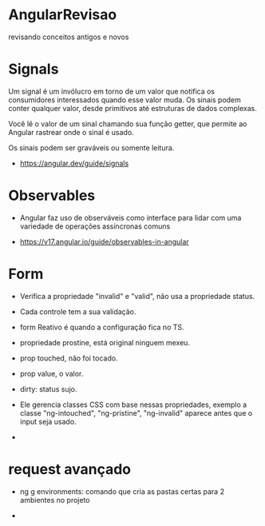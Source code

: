 # AngularRevisao
revisando conceitos antigos e novos

# Signals

 Um signal é um invólucro em torno de um valor que notifica os consumidores interessados ​​quando esse valor muda. Os sinais podem conter qualquer valor, desde primitivos até estruturas de dados complexas.

 Você lê o valor de um sinal chamando sua função getter, que permite ao Angular rastrear onde o sinal é usado.

 Os sinais podem ser graváveis ​​ou somente leitura.

 - https://angular.dev/guide/signals


# Observables

- Angular faz uso de observáveis ​​como interface para 
lidar com uma variedade de operações assíncronas comuns

- https://v17.angular.io/guide/observables-in-angular

# Form

 - Verifica a propriedade "invalid" e "valid", não 
 usa a propriedade status.

 - Cada controle tem a sua validação.

 - form Reativo é quando a configuração fica no TS.

 - propriedade prostine, está original ninguem mexeu.

 - prop touched, não foi tocado.

 - prop value, o valor.

 - dirty: status sujo.

 - Ele gerencia classes CSS com base nessas propriedades, 
 exemplo a classe "ng-intouched", "ng-pristine", "ng-invalid"
 aparece antes que o input seja usado.

 - 

 # request avançado

  - ng g environments: comando que cria as pastas certas para 2 ambientes no projeto

  - 